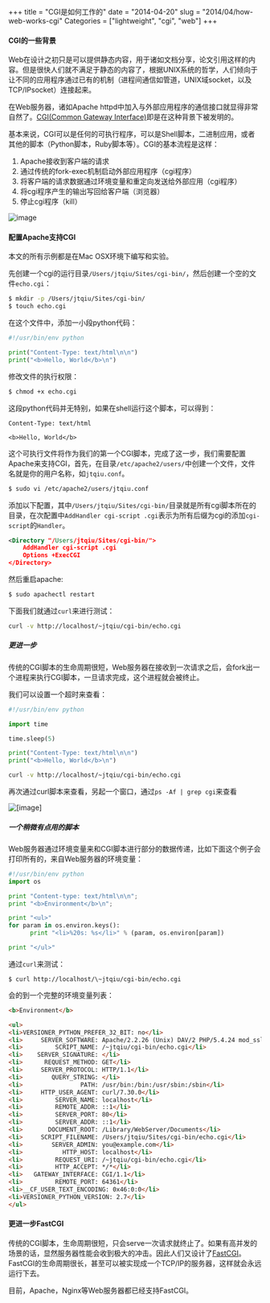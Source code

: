 +++
title = "CGI是如何工作的"
date = "2014-04-20"
slug = "2014/04/how-web-works-cgi"
Categories = ["lightweight", "cgi", "web"]
+++

#### CGI的一些背景

Web在设计之初只是可以提供静态内容，用于诸如文档分享，论文引用这样的内容。但是很快人们就不满足于静态的内容了，根据UNIX系统的哲学，人们倾向于让不同的应用程序通过已有的机制（进程间通信如管道，UNIX域socket，以及TCP/IPsocket）连接起来。

在Web服务器，诸如Apache httpd中加入与外部应用程序的通信接口就显得非常自然了。[CGI(Common Gateway Interface)](http://en.wikipedia.org/wiki/Common_Gateway_Interface)即是在这种背景下被发明的。

基本来说，CGI可以是任何的可执行程序，可以是Shell脚本，二进制应用，或者其他的脚本（Python脚本，Ruby脚本等）。CGI的基本流程是这样：

1.	Apache接收到客户端的请求
2.	通过传统的fork-exec机制启动外部应用程序（cgi程序）
3.	将客户端的请求数据通过环境变量和重定向发送给外部应用（cgi程序）
4.	将cgi程序产生的输出写回给客户端（浏览器）
5.	停止cgi程序（kill）

![image](/images/2014/04/cgi.png)

#### 配置Apache支持CGI

本文的所有示例都是在Mac OSX环境下编写和实验。

先创建一个cgi的运行目录`/Users/jtqiu/Sites/cgi-bin/`，然后创建一个空的文件`echo.cgi`：	

```sh
$ mkdir -p /Users/jtqiu/Sites/cgi-bin/
$ touch echo.cgi
```

在这个文件中，添加一小段python代码：

```python
#!/usr/bin/env python

print("Content-Type: text/html\n\n")
print("<b>Hello, World</b>\n")
```

修改文件的执行权限：

```sh
$ chmod +x echo.cgi
```

这段python代码并无特别，如果在shell运行这个脚本，可以得到：

```
Content-Type: text/html

<b>Hello, World</b>
```

这个可执行文件将作为我们的第一个CGI脚本，完成了这一步，我们需要配置Apache来支持CGI，首先，在目录`/etc/apache2/users/`中创建一个文件，文件名就是你的用户名称，如`jtqiu.conf`。

```sh
$ sudo vi /etc/apache2/users/jtqiu.conf
```

添加以下配置，其中`/Users/jtqiu/Sites/cgi-bin/`目录就是所有cgi脚本所在的目录，在次配置中`AddHandler cgi-script .cgi`表示为所有后缀为cgi的添加`cgi-script`的`Handler`。

```xml
<Directory "/Users/jtqiu/Sites/cgi-bin/">
    AddHandler cgi-script .cgi
    Options +ExecCGI
</Directory>
```

然后重启apache:

```sh
$ sudo apachectl restart
```

下面我们就通过`curl`来进行测试：

```sh
curl -v http://localhost/~jtqiu/cgi-bin/echo.cgi
```

##### 更进一步

传统的CGI脚本的生命周期很短，Web服务器在接收到一次请求之后，会fork出一个进程来执行CGI脚本，一旦请求完成，这个进程就会被终止。

我们可以设置一个超时来查看：

```python
#!/usr/bin/env python

import time

time.sleep(5)

print("Content-Type: text/html\n\n")
print("<b>Hello, World</b>\n")
```

```sh
curl -v http://localhost/~jtqiu/cgi-bin/echo.cgi
```

再次通过curl脚本来查看，另起一个窗口，通过`ps -Af | grep cgi`来查看

![[image]](/images/2014/04/cgi-ps-resized.png)


##### 一个稍微有点用的脚本

Web服务器通过环境变量来和CGI脚本进行部分的数据传递，比如下面这个例子会打印所有的，来自Web服务器的环境变量：

```python
#!/usr/bin/env python
import os

print "Content-type: text/html\n\n";
print "<b>Environment</b>\n";

print "<ul>"
for param in os.environ.keys():
      print "<li>%20s: %s</li>" % (param, os.environ[param])

print "</ul>"
```

通过`curl`来测试：

```
$ curl http://localhost/\~jtqiu/cgi-bin/echo.cgi
```

会的到一个完整的环境变量列表：

```html
<b>Environment</b>

<ul>
<li>VERSIONER_PYTHON_PREFER_32_BIT: no</li>
<li>     SERVER_SOFTWARE: Apache/2.2.26 (Unix) DAV/2 PHP/5.4.24 mod_ssl/2.2.26 OpenSSL/0.9.8y</li>
<li>         SCRIPT_NAME: /~jtqiu/cgi-bin/echo.cgi</li>
<li>    SERVER_SIGNATURE: </li>
<li>      REQUEST_METHOD: GET</li>
<li>     SERVER_PROTOCOL: HTTP/1.1</li>
<li>        QUERY_STRING: </li>
<li>                PATH: /usr/bin:/bin:/usr/sbin:/sbin</li>
<li>     HTTP_USER_AGENT: curl/7.30.0</li>
<li>         SERVER_NAME: localhost</li>
<li>         REMOTE_ADDR: ::1</li>
<li>         SERVER_PORT: 80</li>
<li>         SERVER_ADDR: ::1</li>
<li>       DOCUMENT_ROOT: /Library/WebServer/Documents</li>
<li>     SCRIPT_FILENAME: /Users/jtqiu/Sites/cgi-bin/echo.cgi</li>
<li>        SERVER_ADMIN: you@example.com</li>
<li>           HTTP_HOST: localhost</li>
<li>         REQUEST_URI: /~jtqiu/cgi-bin/echo.cgi</li>
<li>         HTTP_ACCEPT: */*</li>
<li>   GATEWAY_INTERFACE: CGI/1.1</li>
<li>         REMOTE_PORT: 64361</li>
<li>__CF_USER_TEXT_ENCODING: 0x46:0:0</li>
<li>VERSIONER_PYTHON_VERSION: 2.7</li>
</ul>

```

#### 更进一步FastCGI

传统的CGI脚本，生命周期很短，只会serve一次请求就终止了。如果有高并发的场景的话，显然服务器性能会收到极大的冲击。因此人们又设计了[FastCGI](http://en.wikipedia.org/wiki/FastCGI)。FastCGI的生命周期很长，甚至可以被实现成一个TCP/IP的服务器，这样就会永远运行下去。

目前，Apache，Nginx等Web服务器都已经支持FastCGI。
